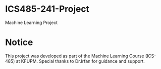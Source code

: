 # ICS485-241-Project

Machine Learning Project

# Notice

This project was developed as part of the Machine Learning Course (ICS-485) at KFUPM. Special thanks to Dr.Irfan for guidance and support.
